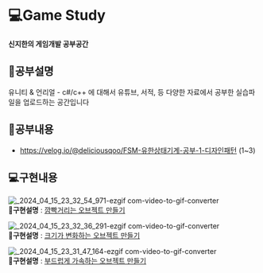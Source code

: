 # 💻Game Study
**신지한의 게임개발 공부공간**
</br>
## 📌공부설명
유니티 & 언리얼 - c#/c++ 에 대해서
유튜브, 서적, 등 다양한 자료에서 공부한 실습파일을 업로드하는 공간입니다

## 📖공부내용
- https://velog.io/@deliciousqoo/FSM-유한상태기계-공부-1-디자인패턴 (1~3)

## 💻구현내용

![_2024_04_15_23_32_54_971-ezgif com-video-to-gif-converter](https://github.com/deliciousqoo/GameDevStudy/assets/66346619/b0222051-9f9c-45de-8cd2-cd436e31b376)
</br>
**📃구현설명** : [깜빡거리는 오브젝트 만들기](https://velog.io/@deliciousqoo/CUnity-%ED%81%AC%EA%B8%B0%EA%B0%80-%EB%B3%80%ED%99%94%ED%95%98%EB%8A%94-%EC%98%A4%EB%B8%8C%EC%A0%9D%ED%8A%B8-%EB%A7%8C%EB%93%A4%EA%B8%B0)

![_2024_04_15_23_32_36_291-ezgif com-video-to-gif-converter](https://github.com/deliciousqoo/GameDevStudy/assets/66346619/331ca087-36b6-4a58-acb3-37725bdfb9f6)
</br>
**📃구현설명** : [크기가 변화하는 오브젝트 만들기](https://velog.io/@deliciousqoo/CUnity-%ED%81%AC%EA%B8%B0%EA%B0%80-%EB%B3%80%ED%99%94%ED%95%98%EB%8A%94-%EC%98%A4%EB%B8%8C%EC%A0%9D%ED%8A%B8-%EB%A7%8C%EB%93%A4%EA%B8%B0)

![_2024_04_15_23_31_47_164-ezgif com-video-to-gif-converter](https://github.com/deliciousqoo/GameDevStudy/assets/66346619/e49c8d12-ab39-4eca-b316-50e3e07b2885)
</br>
**📃구현설명** : [부드럽게 가속하는 오브젝트 만들기](https://velog.io/@deliciousqoo/CUnity-%EB%B6%80%EB%93%9C%EB%9F%BD%EA%B2%8C-%EA%B0%80%EC%86%8D%ED%95%98%EB%8A%94-%EC%98%A4%EB%B8%8C%EC%A0%9D%ED%8A%B8-%EB%A7%8C%EB%93%A4%EA%B8%B0)
